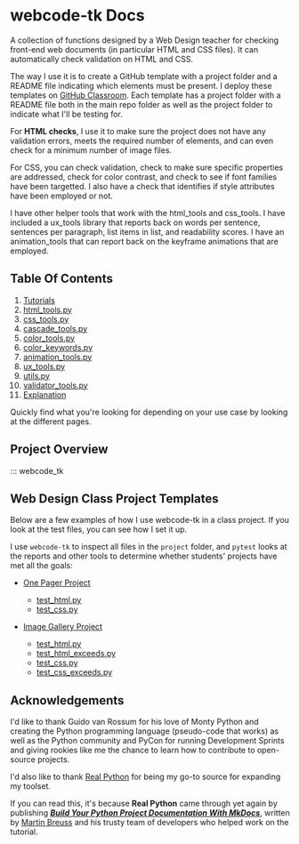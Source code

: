 # webcode-tk Docs

A collection of functions designed by a Web Design teacher for checking front-end web documents (in particular HTML and CSS files). It can automatically check validation on HTML and CSS.


The way I use it is to create a GitHub template with a project folder and a README file indicating which elements must be present. I deploy these templates on [GitHub Classroom](https://classroom.github.com/). Each template has a project folder with a README file both in the main repo folder as well as the project folder to indicate what I'll be testing for.


For **HTML checks**, I use it to make sure the project does not have any validation errors, meets the required number of elements, and can even check for a minimum number of image files.


For CSS, you can check validation, check to make sure specific properties are addressed, check for color contrast, and check to see if font families have been targetted. I also have a check that identifies if style attributes have been employed or not.


I have other helper tools that work with the html_tools and css_tools. I have included a ux_tools library that reports back on words per sentence, sentences per paragraph, list items in list, and readability scores. I have an animation_tools that can report back on the keyframe animations that are employed.

## Table Of Contents

1. [Tutorials](tutorials.md)
2. [html_tools.py](reference/html_tools.md)
3. [css_tools.py](reference/css_tools.md)
4. [cascade_tools.py](reference/cascade_tools.md)
5. [color_tools.py](reference/color_tools.md)
6. [color_keywords.py](reference/color_keywords.md)
7. [animation_tools.py](reference/animation_tools.md)
8. [ux_tools.py](reference/ux_tools.md)
9. [utils.py](reference/utils.md)
10. [validator_tools.py](reference/validator_tools.md)
11. [Explanation](explanation.md)

Quickly find what you're looking for depending on
your use case by looking at the different pages.

## Project Overview

::: webcode_tk

## Web Design Class Project Templates

Below are a few examples of how I use webcode-tk in a class project. If you look at the test files, you can see how I set it up.

I use `webcode-tk` to inspect all files in the `project` folder, and `pytest` looks at the reports and other tools to determine whether students' projects have met all the goals:

* [One Pager Project](https://github.com/CenturyHSTech/one-pager-project)

  - [test_html.py](https://github.com/CenturyHSTech/one-pager-project/blob/main/tests/test_html.py)
  - [test_css.py](https://github.com/CenturyHSTech/one-pager-project/blob/main/tests/test_css.py)

* [Image Gallery Project](https://github.com/CenturyHSTech/Image-Gallery-Project)

  - [test_html.py](https://github.com/CenturyHSTech/Image-Gallery-Project/blob/main/tests/test_html.py)
  - [test_html_exceeds.py](https://github.com/CenturyHSTech/Image-Gallery-Project/blob/main/tests/test_html_exceeds.py)
  - [test_css.py](https://github.com/CenturyHSTech/Image-Gallery-Project/blob/main/tests/test_css.py)
  - [test_css_exceeds.py](https://github.com/CenturyHSTech/Image-Gallery-Project/blob/main/tests/test_css_exceeds.py)

## Acknowledgements
I'd like to thank Guido van Rossum for his love of Monty Python and creating the Python programming language (pseudo-code that works) as well as the Python community and PyCon for running Development Sprints and giving rookies like me the chance to learn how to contribute to open-source projects.

I'd also like to thank [Real Python](https://realpython.com/) for being my go-to source for expanding my toolset.

If you can read this, it's because **Real Python** came through yet again by publishing ***[Build Your Python Project Documentation With MkDocs](https://realpython.com/python-project-documentation-with-mkdocs/)***, written by [Martin Breuss](https://realpython.com/python-project-documentation-with-mkdocs/#author) and his trusty team of developers who helped work on the tutorial.
